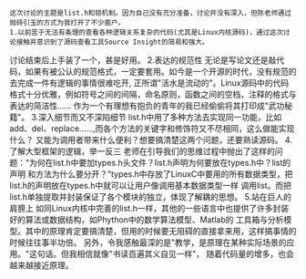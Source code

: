     这次讨论的主题是list.h和锁机制。因为自己没有充分准备，讨论并没有深入，但陈老师通过抛砖引玉的方式为我打开了不少窗户。
    1.以前苦于无法有条理的查看各种逻辑关系复杂的代码(尤其是Linux内核源码)，通过这次讨论接触并意识到了源码查看工具Source Insight的简易和强大。
讨论结束后上手装了一个，甚是好用。
    2.表达的规范性
无论是写论文还是敲代码，如果有被公认的规范格式，一定要套用。如今是一个开源的时代，没有规范的去完成一件有逻辑的事情很难吃开,
正所谓"活水是流动的"。Linux源码中的代码格式十分优雅，例如符号之间的间隔，命名原则，函数之间的空档，注释的格式与表达的简洁性……
作为一个有理想有抱负的青年的我已经偷偷将其打印成"武功秘籍"。
    3.深入细节而又不深陷细节
    list.h中用了多种方法去实现同一功能，比如add、del、replace……,而各个方法的关键字和修饰符又不尽相同，这么做能实现什么？
又能为调用者带来什么便利？想要搞清楚这两个问题，还要熟读源码。
    4.了解大型框架的逻辑，举一反三
    老师在引导我们的思维过程中抛出了这样的问题："为何在list.h中要加types.h头文件？list.h声明为何要放在types.h中？list的声明
和方法为什么要分开？"types.h中存放了LinuxC中要用的所有数据类型，把list.h的声明放在types.h中就可以让用户像调用基本数据类型一样
调用list。而把list.h单独提取并封装保证了各个模块的独立，体现了解耦的思想。
    5.站在巨人的肩膀上
    如同Linux内核中完善的list.h一样，其他的一些语言中也提供了许多封装好的算法或数据结构，如Phython中的数学算法模型、Matlab的
工具箱与分析模型。其中的原理肯定要搞清楚，但用的时候要无阻碍的直接拿来用，这样搞事情的时候往往事半功倍。
    另外，令我感触最深的是"教学，是原理在某种实际场景的应用。"这句话。但我相信就像"书读百遍其义自见一样"，
随着代码量的增多，也会越来越接近原理。

